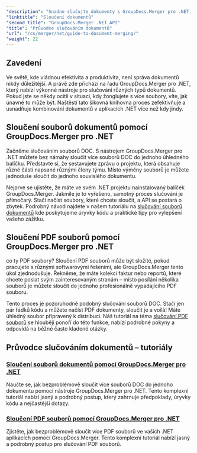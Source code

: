 ```yaml
---
"description": "Snadno slučujte dokumenty s GroupDocs.Merger pro .NET. Prozkoumejte podrobné návody, jak efektivně slučovat soubory DOC a PDF."
"linktitle": "Sloučení dokumentů"
"second_title": "GroupDocs.Merger .NET API"
"title": "Průvodce slučováním dokumentů"
"url": "/cs/merger/net/guide-to-document-merging/"
"weight": 22
---
```


## Zavedení

Ve světě, kde vládnou efektivita a produktivita, není správa dokumentů nikdy důležitější. A právě zde přichází na řadu GroupDocs.Merger pro .NET, který nabízí výkonné nástroje pro slučování různých typů dokumentů. Pokud jste se někdy ocitli v situaci, kdy žonglujete s více soubory, víte, jak únavné to může být. Naštěstí tato šikovná knihovna proces zefektivňuje a usnadňuje kombinování dokumentů v aplikacích .NET více než kdy jindy.

## Sloučení souborů dokumentů pomocí GroupDocs.Merger pro .NET

Začněme slučováním souborů DOC. S nástrojem GroupDocs.Merger pro .NET můžete bez námahy sloučit více souborů DOC do jednoho úhledného balíčku. Představte si, že sestavujete zprávu o projektu, která obsahuje různé části napsané různými členy týmu. Místo výměny souborů je můžete jednoduše sloučit do jednoho souvislého dokumentu. 

Nejprve se ujistěte, že máte ve svém .NET projektu nainstalovaný balíček GroupDocs.Merger. Jakmile je to vyřešeno, samotný proces slučování je přímočarý. Stačí načíst soubory, které chcete sloučit, a API se postará o zbytek. Podrobný návod najdete v našem tutoriálu na [slučování souborů dokumentů](./merge-document-files/) kde poskytujeme úryvky kódu a praktické tipy pro vylepšení vašeho zážitku.

## Sloučení PDF souborů pomocí GroupDocs.Merger pro .NET

co ty PDF soubory? Sloučení PDF souborů může být složité, pokud pracujete s různými softwarovými řešeními, ale GroupDocs.Merger tento úkol zjednodušuje. Řekněme, že máte kolekci faktur nebo reportů, které chcete poslat svým zainteresovaným stranám – místo posílání několika souborů je můžete sloučit do jednoho profesionálně vypadajícího PDF souboru.

Tento proces je pozoruhodně podobný slučování souborů DOC. Stačí jen pár řádků kódu a můžete načíst PDF dokumenty, sloučit je a voilà! Máte úhledný soubor připravený k distribuci. Náš tutoriál na téma [slučování PDF souborů](./merge-pdf-files/) se hlouběji ponoří do této funkce, nabízí podrobné pokyny a odpovídá na běžné často kladené otázky.

## Průvodce slučováním dokumentů – tutoriály
### [Sloučení souborů dokumentů pomocí GroupDocs.Merger pro .NET](./merge-document-files/)
Naučte se, jak bezproblémově sloučit více souborů DOC do jednoho dokumentu pomocí nástroje GroupDocs.Merger pro .NET. Tento komplexní tutoriál nabízí jasný a podrobný postup, který zahrnuje předpoklady, úryvky kódu a nejčastější dotazy.
### [Sloučení PDF souborů pomocí GroupDocs.Merger pro .NET](./merge-pdf-files/)
Zjistěte, jak bezproblémově sloučit více PDF souborů ve vašich .NET aplikacích pomocí GroupDocs.Merger. Tento komplexní tutoriál nabízí jasný a podrobný postup pro slučování PDF souborů.